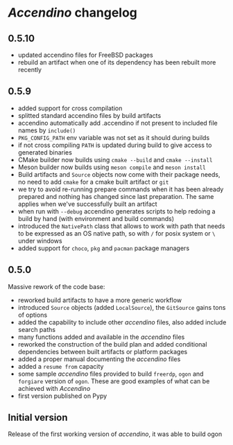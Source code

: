 # _Accendino_ changelog

## 0.5.10

* updated accendino files for FreeBSD packages
* rebuild an artifact when one of its dependency has been rebuilt more recently


## 0.5.9

* added support for cross compilation
* splitted standard accendino files by build artifacts
* accendino automatically add .accendino if not present to included file names by `include()`
* `PKG_CONFIG_PATH` env variable was not set as it should during builds
* if not cross compiling `PATH` is updated during build to give access to generated binaries
* CMake builder now builds using `cmake --build` and `cmake --install`
* Meson builder now builds using `meson compile` and `meson install`
* Build artifacts and `Source` objects now come with their package needs, no need to add `cmake` for a cmake built artifact or `git`
* we try to avoid re-running prepare commands when it has been already prepared and nothing has changed since last preparation. The same applies
  when we've successfully built an artifact
* when run with `--debug` accendino generates scripts to help redoing a build by hand (with environment and build commands)
* introduced the `NativePath` class that allows to work with path that needs to be expressed as an OS native path, so with `/` for
  posix system or `\` under windows
* added support for `choco`, `pkg` and `pacman` package managers


## 0.5.0
Massive rework of the code base:

* reworked build artifacts to have a more generic workflow
* introduced `Source` objects (added `LocalSource`), the `GitSource` gains tons of options
* added the capability to include other _accendino_ files, also added include search paths
* many functions added and available in the _accendino_ files
* reworked the construction of the build plan and added conditional dependencies between built artifacts or platform packages
* added a proper manual documenting the _accendino_ files
* added a `resume from` capacity
* some sample _accendino_ files provided to build `freerdp`, `ogon` and `forgiare` version of `ogon`. These
  are good examples of what can be achieved with _Accendino_
* first version published on Pypy

## Initial version
Release of the first working version of _accendino_, it was able to build ogon